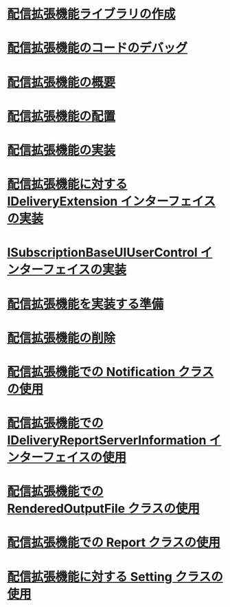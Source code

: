 # [配信拡張機能ライブラリの作成](creating-a-delivery-extension-library.md)
# [配信拡張機能のコードのデバッグ](debugging-delivery-extension-code.md)
# [配信拡張機能の概要](delivery-extensions-overview.md)
# [配信拡張機能の配置](deploying-a-delivery-extension.md)
# [配信拡張機能の実装](implementing-a-delivery-extension.md)
# [配信拡張機能に対する IDeliveryExtension インターフェイスの実装](implementing-the-ideliveryextension-interface-for-a-delivery-extension.md)
# [ISubscriptionBaseUIUserControl インターフェイスの実装](implementing-the-isubscriptionbaseuiusercontrol-interface.md)
# [配信拡張機能を実装する準備](preparing-to-implement-a-delivery-extension.md)
# [配信拡張機能の削除](removing-a-delivery-extension.md)
# [配信拡張機能での Notification クラスの使用](using-a-notification-class-for-a-delivery-extension.md)
# [配信拡張機能での IDeliveryReportServerInformation インターフェイスの使用](using-the-ideliveryreportserverinformation-interface-for-a-delivery-extension.md)
# [配信拡張機能での RenderedOutputFile クラスの使用](using-the-renderedoutputfile-class-for-a-delivery-extension.md)
# [配信拡張機能での Report クラスの使用](using-the-report-class-for-a-delivery-extension.md)
# [配信拡張機能に対する Setting クラスの使用](using-the-setting-class-for-a-delivery-extension.md)
